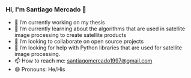 ### Hi, I'm Santiago Mercado 👋

- 🔭 I’m currently working on my thesis
- 🌱 I’m currently learning about the algorithms that are used in satellite image processing to create satellite products
- 👯 I’m looking to collaborate on open source projects
- 🤔 I’m looking for help with Python libraries that are used for satellite image processing.
- 📫 How to reach me: santiagomercado1997@gmail.com
- 😄 Pronouns: He/His
